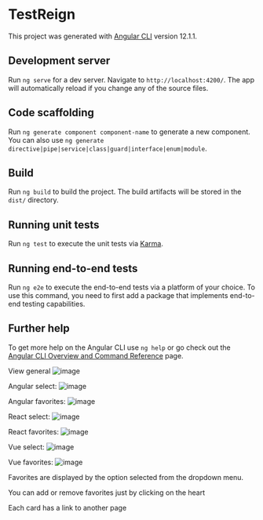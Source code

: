 # TestReign

This project was generated with [Angular CLI](https://github.com/angular/angular-cli) version 12.1.1.

## Development server

Run `ng serve` for a dev server. Navigate to `http://localhost:4200/`. The app will automatically reload if you change any of the source files.

## Code scaffolding

Run `ng generate component component-name` to generate a new component. You can also use `ng generate directive|pipe|service|class|guard|interface|enum|module`.

## Build

Run `ng build` to build the project. The build artifacts will be stored in the `dist/` directory.

## Running unit tests

Run `ng test` to execute the unit tests via [Karma](https://karma-runner.github.io).

## Running end-to-end tests

Run `ng e2e` to execute the end-to-end tests via a platform of your choice. To use this command, you need to first add a package that implements end-to-end testing capabilities.

## Further help

To get more help on the Angular CLI use `ng help` or go check out the [Angular CLI Overview and Command Reference](https://angular.io/cli) page.

View general
![image](https://user-images.githubusercontent.com/84646014/172453240-4f377694-6bee-4429-913d-4f6839026e3e.png)

Angular select:
![image](https://user-images.githubusercontent.com/84646014/172453481-84ccc04d-ce11-445c-9894-f5e8681f6ef7.png)

Angular favorites:
![image](https://user-images.githubusercontent.com/84646014/172453582-da90ffc7-5151-4482-afc4-bffc5cd2b602.png)

React select:
![image](https://user-images.githubusercontent.com/84646014/172453769-995bf62c-1e59-45da-be15-6c8275a14329.png)

React favorites:
![image](https://user-images.githubusercontent.com/84646014/172453861-a4333d68-c45e-45b8-bd93-251306dd31ab.png)

Vue select:
![image](https://user-images.githubusercontent.com/84646014/172454020-3e4ae45d-02a2-4cf0-ba05-eb020cb0cd44.png)


Vue favorites:
![image](https://user-images.githubusercontent.com/84646014/172454131-dffee681-f2ec-4c16-ad62-daac0eded795.png)

Favorites are displayed by the option selected from the dropdown menu.

You can add or remove favorites just by clicking on the heart

Each card has a link to another page
